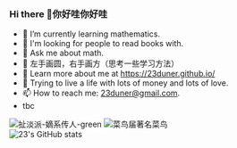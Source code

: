 ### Hi there 👋你好哇你好哇

<!--这是一个HTML格式的注释 上面只是一个md里插入图片的语法
**23duner/23duner** is a ✨ _special_ ✨ repository because its `README.md` (this file) appears on your GitHub profile.
Here are some ideas to get you started:
- 🔭 I’m currently working on ...
- 👀 
- 👯 I’m looking to collaborate on ...

- 😄 Pronouns: ...
- ⚡ Fun fact: ...
-->

- 🌱 I’m currently learning mathematics.
- 🤔 I'm looking for people to read books with.
- 💬 Ask me about math.
- 🔭 左手画圆，右手画方（思考一些学习方法）
- 🤗 Learn more about me at https://23duner.github.io/
- 🥰 Trying to live a life with lots of money and lots of love.
- 📫 How to reach me: 23duner@gmail.com.
- tbc
  
![扯淡派-嫡系传人-green](https://img.shields.io/badge/%E6%89%AF%E6%B7%A1%E6%B4%BE-%E5%AB%A1%E7%B3%BB%E4%BC%A0%E4%BA%BA-green)
![菜鸟届著名菜鸟](https://img.shields.io/badge/%E8%8F%9C%E9%B8%9F%E5%B1%8A%E8%91%97%E5%90%8D%E8%8F%9C%E9%B8%9F-red)      
![23's GitHub stats](https://github-readme-stats.vercel.app/api?username=23duner&show_icons=true&theme=radical)



